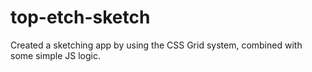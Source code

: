# top-etch-sketch

Created a sketching app by using the CSS Grid system, combined with some simple JS logic.